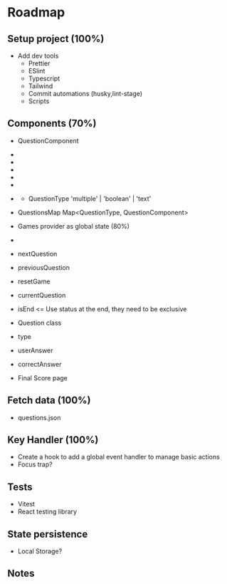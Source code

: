 # Roadmap

## Setup project (100%)

- Add dev tools
  - Prettier
  - ESlint
  - Typescript
  - Tailwind
  - Commit automations (husky,lint-stage)
  - Scripts

## Components (70%)

- QuestionComponent

- <MultipleQuestion />
- <BooleanQuestion />
- <TextQuestion />
- <QuestionContainer>
- <QuestionCounter>
- <Pager>

  - QuestionType 'multiple' | 'boolean' | 'text'

- QuestionsMap
  Map<QuestionType, QuestionComponent>

- Games provider as global state (80%)

- <GameProvider />
- nextQuestion
- previousQuestion
- resetGame
- currentQuestion
- isEnd <= Use status at the end, they need to be exclusive

- Question class

- type
- userAnswer
- correctAnswer

- Final Score page

## Fetch data (100%)

- questions.json

## Key Handler (100%)

- Create a hook to add a global event handler to manage basic actions
- Focus trap?

## Tests

- Vitest
- React testing library

## State persistence

- Local Storage?

## Notes
